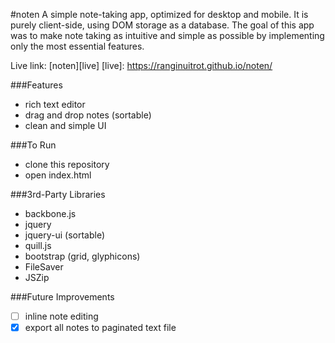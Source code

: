 #noten
A simple note-taking app, optimized for desktop and mobile. It is purely client-side, using DOM storage as a database. The goal of this app was to make note taking as intuitive and simple as possible by implementing only the most essential features.

Live link: [noten][live]
[live]: https://ranginuitrot.github.io/noten/

###Features
* rich text editor
* drag and drop notes (sortable)
* clean and simple UI

###To Run
* clone this repository
* open index.html

###3rd-Party Libraries
* backbone.js
* jquery
* jquery-ui (sortable)
* quill.js
* bootstrap (grid, glyphicons)
* FileSaver
* JSZip

###Future Improvements
- [ ] inline note editing
- [x] export all notes to paginated text file
